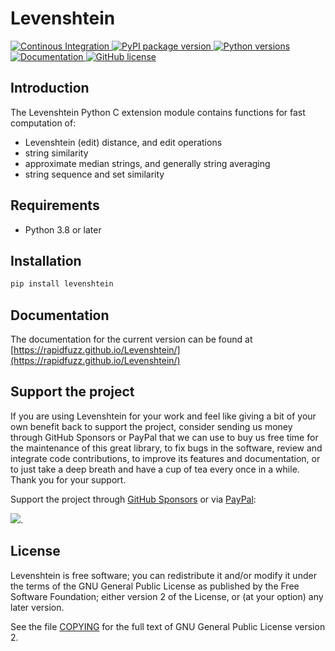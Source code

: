 # Levenshtein

<p>
  <a href="https://github.com/rapidfuzz/Levenshtein/actions">
    <img src="https://github.com/rapidfuzz/Levenshtein/workflows/Build/badge.svg"
         alt="Continous Integration">
  </a>
  <a href="https://pypi.org/project/levenshtein/">
    <img src="https://img.shields.io/pypi/v/levenshtein"
         alt="PyPI package version">
  </a>
  <a href="https://www.python.org">
    <img src="https://img.shields.io/pypi/pyversions/levenshtein"
         alt="Python versions">
  </a>
  <a href="https://rapidfuzz.github.io/Levenshtein">
    <img src="https://img.shields.io/badge/-documentation-blue"
         alt="Documentation">
  </a>
  <a href="https://github.com/rapidfuzz/Levenshtein/blob/main/COPYING">
    <img src="https://img.shields.io/github/license/rapidfuzz/Levenshtein"
         alt="GitHub license">
  </a>
</p>

## Introduction
The Levenshtein Python C extension module contains functions for fast
computation of:

* Levenshtein (edit) distance, and edit operations
* string similarity
* approximate median strings, and generally string averaging
* string sequence and set similarity

## Requirements
* Python 3.8 or later

## Installation
```bash
pip install levenshtein
```

## Documentation

The documentation for the current version can be found at [https://rapidfuzz.github.io/Levenshtein/](https://rapidfuzz.github.io/Levenshtein/)

## Support the project

If you are using Levenshtein for your work and feel like giving a bit of your own benefit back to support the project, consider sending us money through GitHub Sponsors or PayPal that we can use to buy us free time for the maintenance of this great library, to fix bugs in the software, review and integrate code contributions, to improve its features and documentation, or to just take a deep breath and have a cup of tea every once in a while. Thank you for your support.

Support the project through [GitHub Sponsors](https://github.com/sponsors/maxbachmann) or via [PayPal](https://www.paypal.com/donate/?hosted_button_id=VGWQBBD5CTWJU):

[![](https://www.paypalobjects.com/en_US/i/btn/btn_donateCC_LG.gif)](https://www.paypal.com/donate/?hosted_button_id=VGWQBBD5CTWJU).


## License

Levenshtein is free software; you can redistribute it and/or modify it
under the terms of the GNU General Public License as published by the Free
Software Foundation; either version 2 of the License, or (at your option)
any later version.

See the file [COPYING](https://github.com/rapidfuzz/Levenshtein/blob/main/COPYING) for the full text of GNU General Public License version 2.

